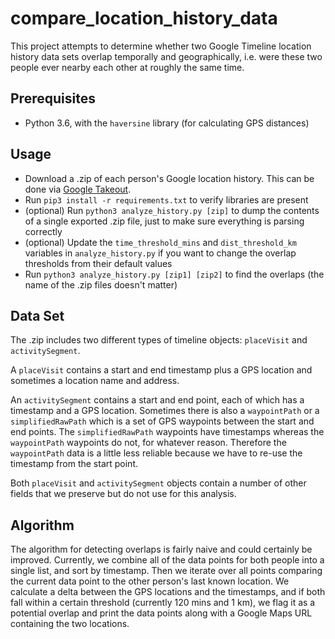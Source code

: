 # compare_location_history_data

This project attempts to determine whether two Google Timeline location history data sets overlap temporally and geographically, i.e. were these two people ever nearby each other at roughly the same time.

## Prerequisites

* Python 3.6, with the `haversine` library (for calculating GPS distances)

## Usage

* Download a .zip of each person's Google location history. This can be done via [Google Takeout](https://takeout.google.com/settings/takeout/custom/location_history).
* Run `pip3 install -r requirements.txt` to verify libraries are present
* (optional) Run `python3 analyze_history.py [zip]` to dump the contents of a single exported .zip file, just to make sure everything is parsing correctly
* (optional) Update the `time_threshold_mins` and `dist_threshold_km` variables in `analyze_history.py` if you want to change the overlap thresholds from their default values
* Run `python3 analyze_history.py [zip1] [zip2]` to find the overlaps (the name of the .zip files doesn't matter)

## Data Set

The .zip includes two different types of timeline objects: `placeVisit` and `activitySegment`.

A `placeVisit` contains a start and end timestamp plus a GPS location and sometimes a location name and address. 

An `activitySegment` contains a start and end point, each of which has a timestamp and a GPS location. Sometimes there is also a `waypointPath` or a `simplifiedRawPath` which is a set of GPS waypoints between the start and end points. The `simplifiedRawPath` waypoints have timestamps whereas the `waypointPath` waypoints do not, for whatever reason. Therefore the `waypointPath` data is a little less reliable because we have to re-use the timestamp from the start point.

Both `placeVisit` and `activitySegment` objects contain a number of other fields that we preserve but do not use for this analysis.

## Algorithm

The algorithm for detecting overlaps is fairly naive and could certainly be improved. Currently, we combine all of the data points for both people into a single list, and sort by timestamp. Then we iterate over all points comparing the current data point to the other person's last known location. We calculate a delta between the GPS locations and the timestamps, and if both fall within a certain threshold (currently 120 mins and 1 km), we flag it as a potential overlap and print the data points along with a Google Maps URL containing the two locations.


